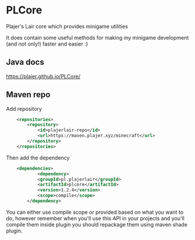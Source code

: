 # PLCore
Plajer's Lair core which provides minigame utilities

It does contain some useful methods for making my minigame development (and not only!) faster and easier :)

## Java docs
https://plajer.github.io/PLCore/

## Maven repo
Add repository
```xml
    <repositories>
        <repository>
            <id>plajerlair-repo</id>
            <url>https://maven.plajer.xyz/minecraft</url>
        </repository>
    </repositories>
```
Then add the dependency
```xml
    <dependencies>
            <dependency>
            <groupId>pl.plajerlair</groupId>
            <artifactId>plcore</artifactId>
            <version>1.2.4</version>
            <scope>compile</scope>
        </dependency>
```
You can either use compile scope or provided based on what you want to do, however remember when you'll use this API in your projects
and you'll compile them inside plugin you should repackage them using maven shade plugin.
